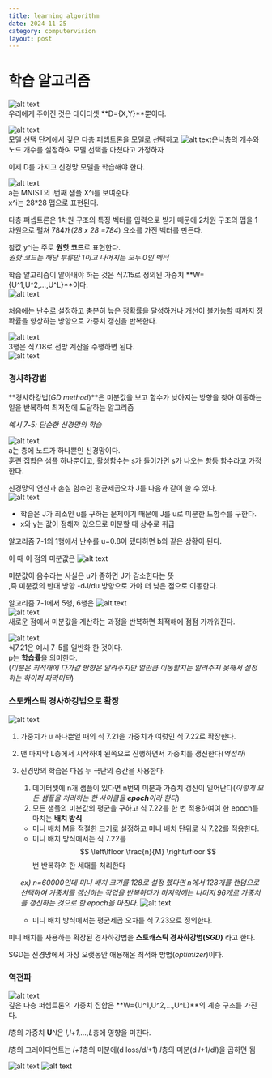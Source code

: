 ```yaml
---
title: learning algorithm
date: 2024-11-25
category: computervision
layout: post
---
```

# 학습 알고리즘
![alt text](image-60.png)  
우리에게 주어진 것은 데이터셋 **D={X,Y}**뿐이다.  

![alt text](image-59.png)  
모델 선택 단계에서 깊은 다층 퍼셉트론을 모델로 선택하고 
![alt text](image-97.png)은닉층의 개수와 노드 개수를 설정하여 모델 선택을 마쳤다고 가정하자  

이제 D를 가지고 신경망 모델을 학습해야 한다.  

![alt text](image-105.png)  
a는 MNIST의 i번째 샘플 X^i를 보여준다.  
x^i는 28*28 맵으로 표현된다.  

다층 퍼셉트론은 1차원 구조의 특징 벡터를 입력으로 받기 때문에 2차원 구조의 맵을 1차원으로 펼쳐 784개(*28 x 28 =784*) 요소를 가진 벡터를 만든다.  

참값 y^i는 주로 **원핫 코드**로 표현한다.  
*원핫 코드는 해당 부류만 1이고 나머지는 모두 0인 벡터*  

학습 알고리즘이 알아내야 하는 것은 식7.15로 정의된 가중치 **W={U^1,U^2,...,U^L}**이다.  
![alt text](image-98.png)

처음에는 난수로 설정하고 충분히 높은 정확률을 달성하거나 개선이 불가능할 때까지 정확률을 향상하는 방향으로 가중치 갱신을 반복한다.  

![alt text](image-107.png)  
3행은 식7.18로 전방 계산을 수행하면 된다.   
![alt text](image-100.png)  


### 경사하강법
**경사하강법(*GD method*)**은 미분값을 보고 함수가 낮아지는 방향을 찾아 이동하는 일을 반복하여 최저점에 도달하는 알고리즘   

*예시 7-5: 단순한 신경망의 학습*  

![alt text](image-109.png)  
a는 층에 노드가 하나뿐인 신경망이다.  
훈련 집합은 샘플 하나뿐이고, 활성함수는 s가 들어가면 s가 나오는 항등 함수라고 가정한다.  

신경망의 연산과 손실 함수인 평균제곱오차 J를 다음과 같이 쓸 수 있다.  
![alt text](image-110.png)  
- 학습은 J가 최소인 u를 구하는 문제이기 때문에 J를 u로 미분한 도함수를 구한다.  
- x와 y는 값이 정해져 있으므로 미분할 때 상수로 취급

알고리즘 7-1의 1행에서 난수를 u=0.8이 됐다하면 b와 같은 상황이 된다.  

이 때 이 점의 미분값은 
![alt text](image-111.png)  

미분값이 음수라는 사실은 u가 증하면 J가 감소한다는 뜻  
,즉 미분값의 반대 방향 -dJ/du 방향으로 가야 더 낮은 점으로 이동한다.  

알고리즘 7-1에서
5행, 6행은
![alt text](image-112.png)  
![alt text](image-113.png)  
새로운 점에서 미분값을 계산하는 과정을 반복하면 최적해에 점점 가까워진다.  

![alt text](image-114.png)  
식7.21은 예시 7-5를 일반화 한 것이다.  
p는 **학습률**을 의미한다.  
(*미분은 최적해에 다가갈 방향은 알려주지만 얼만큼 이동할지는 알려주지 못해서 설정하는 하이퍼 파라미터*)  

### 스토캐스틱 경사하강법으로 확장 
![alt text](image-115.png)
1. 가중치가 u 하나뿐일 때의 식 7.21을 가중치가 여럿인 식 7.22로 확장한다.
2. 맨 마지막 L층에서 시작하여 왼쪽으로 진행하면서 가중치를 갱신한다(*역전파*)  
3. 신경망의 학습은 다음 두 극단의 중간을 사용한다.
    1. 데이터셋에 n개 샘플이 있다면 n번의 미분과 가중치 갱신이 일어난다(*이렇게 모든 샘플을 처리하는 한 사이클을 **epoch**이라 한다*)  
    2. 모든 샘플의 미분값의 평균을 구하고 식 7.22를 한 번 적용하여여 한 epoch를 마치는 **배치 방식**
    - 미니 배치 M을 적절한 크기로 설정하고 미니 배치 단위로 식 7.22를 적용한다.  
    - 미니 배치 방식에서는 식 7.22를
    $$
    \left\lfloor \frac{n}{M} \right\rfloor
    $$ 
    번 반복하여 한 세대를 처리한다

    *ex) n=60000인데 미니 배치 크기를 128로 설정 했다면 n에서 128개를 랜덤으로 선택하여 가중치를 갱신하는 작업을 반복하다가 마지막에는 나머지 96개로 가중치를 갱신하는 것으로 한 epoch을 마친다.*
    ![alt text](image-117.png)  
    - 미니 배치 방식에서는 평균제곱 오차를 식 7.23으로 정의한다.  

미니 배치를 사용하는 확장된 경사하강법을 **스토캐스틱 경사하강범(*SGD*)** 라고 한다.

SGD는 신경망에서 가장 오랫동안 애용해온 최적화 방법(*optimizer*)이다.  

### 역전파 
![alt text](image-118.png)  
깊은 다층 퍼셉트론의 가중치 집합은 **W={U^1,U^2,...,U^L}**의 계층 구조를 가진다.  

*l*층의 가중치 **U**^*l*은 *l,l+1,...,L*층에 영향을 미친다.  

*l*층의 그레이디언트는 *l+1*층의 미분에(d loss/d*l*+1) *l*층의 미분(d *l*+1/d*l*)을 곱하면 됨

![alt text](image-119.png)
![alt text](image-120.png)